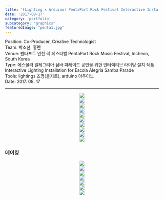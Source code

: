 ```yaml
---
title: '[Lighting x Arduino] PentaPort Rock Festival Interactive Installation 펜타포트 락 페스티벌'
date: '2017-08-17'
category: 'portfolio'
subcategory: "graphics"
featuredImage: "penta1.jpg"
---
```


<div class="intro">
Position: Co-Producer, Creative Technologist <br />
Team: 박소선, 홍렌<br />
Venue: 펜타포트 인천 락 페스티벌 PentaPort Rock Music Festival, Incheon, South Korea<br />
Type: 에스꼴라 알레그리아 삼바 퍼레이드 공연을 위한 인터렉티브 라이팅 설치 작품 Interactive Lighting Installation for Escola Alegria Samba Parade <br />
Tools: lightings 조명(을지로), arduino 아두이노 <br />
Date: 2017. 08. 17
</div>

<hr />

<figure style="display: block; margin: 0 auto; text-align: center">
<img src="penta1.jpg">
<figcaption></figcaption>
</figure>
<figure style="display: block; margin: 0 auto; text-align: center">
<img src="penta5.jpg">
<figcaption></figcaption>
</figure>

<figure style="display: block; margin: 0 auto; text-align: center">
<img src="penta2.jpg">
<figcaption></figcaption>
</figure>

<figure style="display: block; margin: 0 auto; text-align: center">
<img src="penta3.jpg">
<figcaption></figcaption>
</figure>

<figure style="display: block; margin: 0 auto; text-align: center">
<img src="penta6.jpg">
<figcaption></figcaption>
</figure>


<figure style="display: block; margin: 0 auto; text-align: center">
<img src="ball1.jpg">
<figcaption></figcaption>
</figure>


<figure style="display: block; margin: 0 auto; text-align: center">
<img src="ball2.jpg">
<figcaption></figcaption>
</figure>

<figure style="display: block; margin: 0 auto; text-align: center">
<img src="ball3.jpg">
<figcaption></figcaption>
</figure>

<figure style="display: block; margin: 0 auto; text-align: center">
<img src="ball4.jpg">
<figcaption></figcaption>
</figure>
<figure style="display: block; margin: 0 auto; text-align: center">
<img src="ball5.jpg">
<figcaption></figcaption>
</figure>

### 메이킹 
<figure style="display: block; margin: 0 auto; text-align: center">
<img src="making1.jpg">
<figcaption></figcaption>
</figure>
<figure style="display: block; margin: 0 auto; text-align: center">
<img src="making2.jpg">
<figcaption></figcaption>
</figure>
<figure style="display: block; margin: 0 auto; text-align: center">
<img src="making3.jpg">
<figcaption></figcaption>
</figure>
<figure style="display: block; margin: 0 auto; text-align: center">
<img src="making4.jpg">
<figcaption></figcaption>
</figure>
<figure style="display: block; margin: 0 auto; text-align: center">
<img src="making5.jpg">
<figcaption></figcaption>
</figure>
<figure style="display: block; margin: 0 auto; text-align: center">
<img src="making6.jpg">
<figcaption></figcaption>
</figure>
<figure style="display: block; margin: 0 auto; text-align: center">
<img src="making7.jpg">
<figcaption></figcaption>
</figure>

